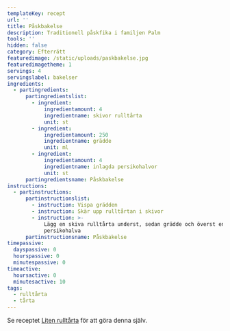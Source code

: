 ```yaml
---
templateKey: recept
url: ''
title: Påskbakelse
description: Traditionell påskfika i familjen Palm
tools: ''
hidden: false
category: Efterrätt
featuredimage: /static/uploads/paskbakelse.jpg
featuredimagetheme: 1
servings: 4
servingslabel: bakelser
ingredients:
  - partingredients:
      partingredientslist:
        - ingredient:
            ingredientamount: 4
            ingredientname: skivor rulltårta
            unit: st
        - ingredient:
            ingredientamount: 250
            ingredientname: grädde
            unit: ml
        - ingredient:
            ingredientamount: 4
            ingredientname: inlagda persikohalvor
            unit: st
      partingredientsname: Påskbakelse
instructions:
  - partinstructions:
      partinstructionslist:
        - instruction: Vispa grädden
        - instruction: Skär upp rulltårtan i skivor
        - instruction: >-
            Lägg en skiva rulltårta underst, sedan grädde och överst en
            persikohalva
      partinstructionsname: Påskbakelse
timepassive:
  dayspassive: 0
  hourspassive: 0
  minutespassive: 0
timeactive:
  hoursactive: 0
  minutesactive: 10
tags:
  - rulltårta
  - tårta
---
```


Se receptet [Liten rulltårta](/liten-rulltarta) för att göra denna själv.
